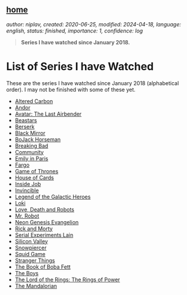 [home](./index.md)
-------------------

*author: niplav, created: 2020-06-25, modified: 2024-04-18, language: english, status: finished, importance: 1, confidence: log*

> __Series I have watched since January 2018.__

List of Series I have Watched
==============================

These are the series I have watched since January 2018 (alphabetical
order). I may not be finished with some of these yet.

* [Altered Carbon](https://www.imdb.com/title/tt2261227/)
* [Andor](https://www.imdb.com/title/tt9253284/)
* [Avatar: The Last Airbender](https://en.wikipedia.org/wiki/Avatar:The_Last_Airbender)
* [Beastars](https://en.wikipedia.org/wiki/Beastars)
* [Berserk](https://www.imdb.com/title/tt0318871/)
* [Black Mirror](https://www.imdb.com/title/tt2085059/)
* [BoJack Horseman](https://www.imdb.com/title/tt3398228/)
* [Breaking Bad](https://www.imdb.com/title/tt0903747/)
* [Community](https://www.imdb.com/title/tt1439629)
* [Emily in Paris](https://www.imdb.com/title/tt8962124/)
* [Fargo](https://www.imdb.com/title/tt2802850/)
* [Game of Thrones](https://www.imdb.com/title/tt0944947/)
* [House of Cards](https://www.imdb.com/title/tt1856010/)
* [Inside Job](https://www.imdb.com/title/tt10231312/)
* [Invincible](https://www.imdb.com/title/tt6741278/?ref_=nv_sr_srsg_0)
* [Legend of the Galactic Heroes](https://www.imdb.com/title/tt0096633/)
* [Loki](https://www.imdb.com/title/tt9140554/)
* [Love, Death and Robots](https://www.imdb.com/title/tt9561862/)
* [Mr. Robot](https://www.imdb.com/title/tt4158110/)
* [Neon Genesis Evangelion](https://www.imdb.com/title/tt0112159/)
* [Rick and Morty](https://www.imdb.com/title/tt2861424/)
* [Serial Experiments Lain](https://www.imdb.com/title/tt0500092/)
* [Silicon Valley](https://www.imdb.com/title/tt2575988/)
* [Snowpiercer](https://www.imdb.com/title/tt6156584/)
* [Squid Game](https://www.imdb.com/title/tt10919420/)
* [Stranger Things](https://www.imdb.com/title/tt4574334/)
* [The Book of Boba Fett](https://www.imdb.com/title/tt13668894/)
* [The Boys](https://en.wikipedia.org/wiki/The_Boys_(TV_series))
* [The Lord of the Rings: The Rings of Power](https://www.imdb.com/title/tt7631058/)
* [The Mandalorian](https://www.imdb.com/title/tt8111088/)
